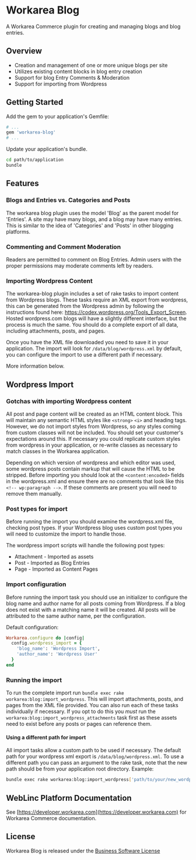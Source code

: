 Workarea Blog
================================================================================

A Workarea Commerce plugin for creating and managing blogs and blog entries.

Overview
--------------------------------------------------------------------------------

* Creation and management of one or more unique blogs per site
* Utilizes existing content blocks in blog entry creation
* Support for blog Entry Comments & Moderation
* Support for importing from Wordpress

Getting Started
--------------------------------------------------------------------------------

Add the gem to your application's Gemfile:

```ruby
# ...
gem 'workarea-blog'
# ...
```

Update your application's bundle.

```bash
cd path/to/application
bundle
```

Features
--------------------------------------------------------------------------------

### Blogs and Entries vs. Categories and Posts

The workarea blog plugin uses the model 'Blog' as the parent model for
'Entries'.  A site may have many blogs, and a blog may have many entries. This
is similar to the idea of 'Categories' and 'Posts' in other blogging
platforms.

### Commenting and Comment Moderation

Readers are permitted to comment on Blog Entries. Admin users with the proper
permissions may moderate comments left by readers.

### Importing Wordpress Content

The workarea-blog plugin includes a set of rake tasks to import content from
Wordpress blogs. These tasks require an XML export from wordpress, this can be
generated from the Wordpress admin by following the instructions found here:
<https://codex.wordpress.org/Tools_Export_Screen>. Hosted wordpress.com blogs
will have a slightly different interface, but the process is much the same.
You should do a complete export of all data, including attachments, posts, and
pages.

Once you have the XML file downloaded you need to save it in your application.
The import will look for `/data/blog/wordpress.xml` by default, you can
configure the import to use a different path if necessary.

More information below.

Wordpress Import
--------------------------------------------------------------------------------

### Gotchas with importing Wordpress content

All post and page content will be created as an HTML content block. This will
maintain any semantic HTML styles like `<strong>` `<i>` and heading tags.
However, we do not import styles from Wordpress, so any styles coming from
custom classes will not be included. You should set your customer's expectations
around this.  If necessary you could replicate custom styles from wordpress in
your application, or re-write classes as necessary to match classes in the
Workarea application.

Depending on which version of wordpress and which editor was used, some
wordpress posts contain markup that will cause the HTML to be stripped. Before
importing you should look at the `<content:encoded>` fields in the wordpress.xml
and ensure there are no comments that look like this `<!-- wp:paragraph -->`. If
these comments are present you will need to remove them manually.

### Post types for import

Before running the import you should examine the wordpress.xml file, checking
post types. If your Wordpress blog uses custom post types you will need to
customize the import to handle those.

The wordpress import scripts will handle the following post types:

* Attachment - Imported as assets
* Post - Imported as Blog Entries
* Page - Imported as Content Pages

### Import configuration

Before running the import task you should use an initializer to configure the
blog name and author name for all posts coming from Wordpress. If a blog does
not exist with a matching name it will be created. All posts will be attributed
to the same author name, per the configuration.

Default configuration:

```ruby
Workarea.configure do |config|
  config.wordpress_import = {
    'blog_name': 'Wordpress Import',
    'author_name': 'Wordpress User'
  }
end
```

### Running the import

To run the complete import run `bundle exec rake
workarea:blog:import_wordpress`.  This will import attachments, posts, and pages
from the XML file provided. You can also run each of these tasks individually if
necessary. If you opt to do this you *must* run the
`workarea:blog:import_wordpress_attachments` task first as these assets need to
exist before any posts or pages can reference them.

#### Using a different path for import

All import tasks allow a custom path to be used if necessary. The default path
for your wordpress xml export is `/data/blog/wordpress.xml`. To use a different
  path you can pass an argument to the rake task, note that the new path should
  be from your application root directory. Example:

```bash
bundle exec rake workarea:blog:import_wordpress['path/to/your/new_wordpress.xml']
```

WebLinc Platform Documentation
--------------------------------------------------------------------------------

See [https://developer.workarea.com](https://developer.workarea.com) for Workarea Commerce documentation.

License
--------------------------------------------------------------------------------

Workarea Blog is released under the [Business Software License](LICENSE)
